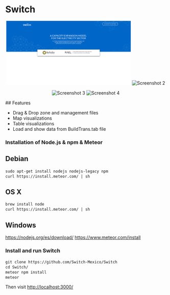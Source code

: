 # Switch

<p align="center">
  <img src="https://github.com/LexieCore/img/blob/master/Screenshot1.png" alt="Screenshot 1" height="200px"/>
  <img src="https://github.com/Switch-Mexico/Switch-GUI/blob/master/public/imgs/screenshots/dashboard_05.png" alt="Screenshot 2" height="200px"/>
</p>
<p align="center">
  <img src="https://github.com/Switch-Mexico/Switch-GUI/blob/master/public/imgs/screenshots/dashboard_02.png" alt="Screenshot 3" height="200px"/>
  <img src="https://github.com/Switch-Mexico/Switch-GUI/blob/master/public/imgs/screenshots/dashboard_02.png" alt="Screenshot 4" height="200px"/>
</p>
## Features

* Drag & Drop zone and management files
* Map visualizations
* Table visualizations
* Load and show data from BuildTrans.tab file





### Installation of Node.js & npm & Meteor

## Debian

```Shell
sudo apt-get install nodejs nodejs-legacy npm
curl https://install.meteor.com/ | sh
```
##  OS X

```Shell
brew install node
curl https://install.meteor.com/ | sh
```
## Windows

https://nodejs.org/es/download/
https://www.meteor.com/install

### Install and run Switch

```Shell
git clone https://github.com/Switch-Mexico/Switch
cd Switch/
meteor npm install
meteor
```

Then visit [http://localhost:3000/](http://localhost:3000/)
